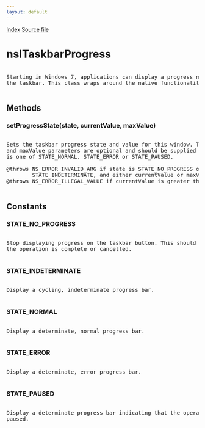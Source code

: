 ```yaml
---
layout: default
---
```

<div id='links'><a href="../index.html">Index</a>
<a href="http://dxr.mozilla.org/mozilla-central/source/widget/nsITaskbarProgress.idl">Source file</a>
</div>

# nsITaskbarProgress #
<pre>  
Starting in Windows 7, applications can display a progress notification in  
the taskbar. This class wraps around the native functionality to do this.  
  
</pre>
## Methods ##

### setProgressState(state, currentValue, maxValue) ###
<pre>  
Sets the taskbar progress state and value for this window. The currentValue  
and maxValue parameters are optional and should be supplied when |state|  
is one of STATE_NORMAL, STATE_ERROR or STATE_PAUSED.  
  
@throws NS_ERROR_INVALID_ARG if state is STATE_NO_PROGRESS or  
        STATE_INDETERMINATE, and either currentValue or maxValue is not 0.  
@throws NS_ERROR_ILLEGAL_VALUE if currentValue is greater than maxValue.  
  
</pre>
## Constants ##

### STATE_NO_PROGRESS ###
<pre>  
Stop displaying progress on the taskbar button. This should be used when  
the operation is complete or cancelled.  
  
</pre>
### STATE_INDETERMINATE ###
<pre>  
Display a cycling, indeterminate progress bar.  
  
</pre>
### STATE_NORMAL ###
<pre>  
Display a determinate, normal progress bar.  
  
</pre>
### STATE_ERROR ###
<pre>  
Display a determinate, error progress bar.  
  
</pre>
### STATE_PAUSED ###
<pre>  
Display a determinate progress bar indicating that the operation has  
paused.  
  
</pre>